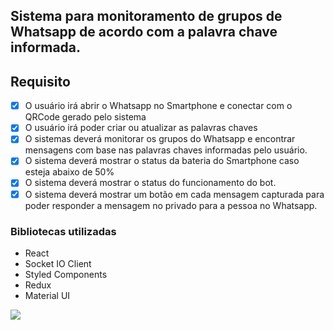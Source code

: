## Sistema para monitoramento de grupos de Whatsapp de acordo com a palavra chave informada.

## Requisito

- [x] O usuário irá abrir o Whatsapp no Smartphone e conectar com o QRCode gerado pelo sistema
- [x] O usuário irá poder criar ou atualizar as palavras chaves
- [x] O sistemas deverá monitorar os grupos do Whatsapp e encontrar mensagens com base nas palavras chaves informadas pelo usuário.
- [x] O sistema deverá mostrar o status da bateria do Smartphone caso esteja abaixo de 50%
- [x] O sistema deverá mostrar o status do funcionamento do bot.
- [x] O sistema deverá mostrar um botão em cada mensagem capturada para poder responder a mensagem no privado para a pessoa no Whatsapp.

### Bibliotecas utilizadas
* React
* Socket IO Client
* Styled Components
* Redux
* Material UI

![](https://i.ibb.co/PMs4hNz/sysbot01.jpg)
